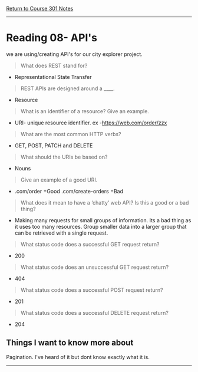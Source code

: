 [Return to Course 301 Notes](https://KrisDunning.github.io/301-Reading-Notes)

-----
# Reading 08- API's

we are using/creating API's for our city explorer project.

>What does REST stand for?

- Representational State Transfer

>REST APIs are designed around a ____.

- Resource

>What is an identifier of a resource? Give an example.

- URI- unique resource identifier. ex -https://web.com/order/zzx

>What are the most common HTTP verbs?

- GET, POST, PATCH and DELETE

>What should the URIs be based on?

- Nouns 

>Give an example of a good URI.

- .com/order =Good    .com/create-orders =Bad

>What does it mean to have a ‘chatty’ web API? Is this a good or a bad thing?

- Making many requests for small groups of information. Its a bad thing as it uses too many resources. Group smaller data into a larger group that can be retrieved with a single request.

>What status code does a successful GET request return?

- 200

>What status code does an unsuccessful GET request return?

- 404

>What status code does a successful POST request return?

- 201

>What status code does a successful DELETE request return?

- 204

## Things I want to know more about

Pagination. I've heard of it but dont know exactly what it is.

-----